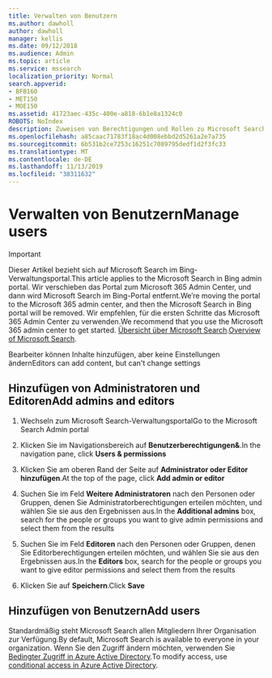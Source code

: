 ```yaml
---
title: Verwalten von Benutzern
ms.author: dawholl
author: dawholl
manager: kellis
ms.date: 09/12/2018
ms.audience: Admin
ms.topic: article
ms.service: mssearch
localization_priority: Normal
search.appverid:
- BFB160
- MET150
- MOE150
ms.assetid: 41723aec-435c-400e-a818-6b1e8a1324c0
ROBOTS: NoIndex
description: Zuweisen von Berechtigungen und Rollen zu Microsoft Search-Administratoren und -Editoren
ms.openlocfilehash: a85caac71783f18ac4d008ebbd2d5261a2e7a735
ms.sourcegitcommit: 6b531b2ce7253c16251c7089795dedf1d2f3fc33
ms.translationtype: MT
ms.contentlocale: de-DE
ms.lasthandoff: 11/13/2019
ms.locfileid: "38311632"
---
```

# <a name="manage-users"></a><span data-ttu-id="94b2c-103">Verwalten von Benutzern</span><span class="sxs-lookup"><span data-stu-id="94b2c-103">Manage users</span></span>

> [!IMPORTANT]
> <span data-ttu-id="94b2c-104">Dieser Artikel bezieht sich auf Microsoft Search im Bing-Verwaltungsportal.</span><span class="sxs-lookup"><span data-stu-id="94b2c-104">This article applies to the Microsoft Search in Bing admin portal.</span></span> <span data-ttu-id="94b2c-105">Wir verschieben das Portal zum Microsoft 365 Admin Center, und dann wird Microsoft Search im Bing-Portal entfernt.</span><span class="sxs-lookup"><span data-stu-id="94b2c-105">We’re moving the portal to the Microsoft 365 admin center, and then the Microsoft Search in Bing portal will be removed.</span></span> <span data-ttu-id="94b2c-106">Wir empfehlen, für die ersten Schritte das Microsoft 365 Admin Center zu verwenden.</span><span class="sxs-lookup"><span data-stu-id="94b2c-106">We recommend that you use the Microsoft 365 admin center to get started.</span></span> <span data-ttu-id="94b2c-107">[Übersicht über Microsoft Search](overview-microsoft-search.md).</span><span class="sxs-lookup"><span data-stu-id="94b2c-107">[Overview of Microsoft Search](overview-microsoft-search.md).</span></span>
    
<span data-ttu-id="94b2c-108">Bearbeiter können Inhalte hinzufügen, aber keine Einstellungen ändern</span><span class="sxs-lookup"><span data-stu-id="94b2c-108">Editors can add content, but can't change settings</span></span>
  
## <a name="add-admins-and-editors"></a><span data-ttu-id="94b2c-109">Hinzufügen von Administratoren und Editoren</span><span class="sxs-lookup"><span data-stu-id="94b2c-109">Add admins and editors</span></span>

1. <span data-ttu-id="94b2c-110">Wechseln zum Microsoft Search-Verwaltungsportal</span><span class="sxs-lookup"><span data-stu-id="94b2c-110">Go to the Microsoft Search Admin portal</span></span>
    
2. <span data-ttu-id="94b2c-111">Klicken Sie im Navigationsbereich auf **Benutzerberechtigungen&amp;**.</span><span class="sxs-lookup"><span data-stu-id="94b2c-111">In the navigation pane, click **Users &amp; permissions**</span></span>
    
3. <span data-ttu-id="94b2c-112">Klicken Sie am oberen Rand der Seite auf **Administrator oder Editor hinzufügen**.</span><span class="sxs-lookup"><span data-stu-id="94b2c-112">At the top of the page, click **Add admin or editor**</span></span>
    
4. <span data-ttu-id="94b2c-113">Suchen Sie im Feld **Weitere Administratoren** nach den Personen oder Gruppen, denen Sie Administratorberechtigungen erteilen möchten, und wählen Sie sie aus den Ergebnissen aus.</span><span class="sxs-lookup"><span data-stu-id="94b2c-113">In the **Additional admins** box, search for the people or groups you want to give admin permissions and select them from the results</span></span> 
    
5. <span data-ttu-id="94b2c-114">Suchen Sie im Feld **Editoren** nach den Personen oder Gruppen, denen Sie Editorberechtigungen erteilen möchten, und wählen Sie sie aus den Ergebnissen aus.</span><span class="sxs-lookup"><span data-stu-id="94b2c-114">In the **Editors** box, search for the people or groups you want to give editor permissions and select them from the results</span></span> 
    
6. <span data-ttu-id="94b2c-115">Klicken Sie auf **Speichern**.</span><span class="sxs-lookup"><span data-stu-id="94b2c-115">Click **Save**</span></span>
    
## <a name="add-users"></a><span data-ttu-id="94b2c-116">Hinzufügen von Benutzern</span><span class="sxs-lookup"><span data-stu-id="94b2c-116">Add users</span></span>

<span data-ttu-id="94b2c-117">Standardmäßig steht Microsoft Search allen Mitgliedern Ihrer Organisation zur Verfügung.</span><span class="sxs-lookup"><span data-stu-id="94b2c-117">By default, Microsoft Search is available to everyone in your organization.</span></span> <span data-ttu-id="94b2c-118">Wenn Sie den Zugriff ändern möchten, verwenden Sie [Bedingter Zugriff in Azure Active Directory](https://docs.microsoft.com/azure/active-directory/conditional-access/overview).</span><span class="sxs-lookup"><span data-stu-id="94b2c-118">To modify access, use [conditional access in Azure Active Directory](https://docs.microsoft.com/azure/active-directory/conditional-access/overview).</span></span>